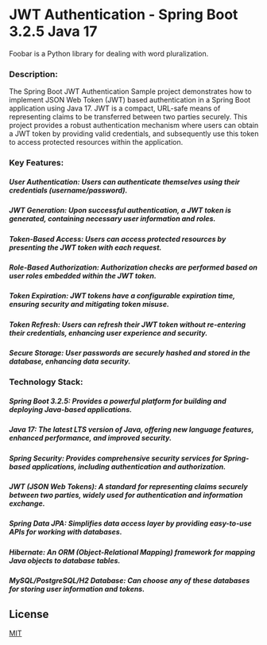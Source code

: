 # JWT Authentication - Spring Boot 3.2.5 Java 17

Foobar is a Python library for dealing with word pluralization.

### Description:
The Spring Boot JWT Authentication Sample project demonstrates how to implement JSON Web Token (JWT) based authentication in a Spring Boot application using Java 17. JWT is a compact, URL-safe means of representing claims to be transferred between two parties securely. This project provides a robust authentication mechanism where users can obtain a JWT token by providing valid credentials, and subsequently use this token to access protected resources within the application.

### Key Features:

##### User Authentication: Users can authenticate themselves using their credentials (username/password).
##### JWT Generation: Upon successful authentication, a JWT token is generated, containing necessary user information and roles.
##### Token-Based Access: Users can access protected resources by presenting the JWT token with each request.
##### Role-Based Authorization: Authorization checks are performed based on user roles embedded within the JWT token.
##### Token Expiration: JWT tokens have a configurable expiration time, ensuring security and mitigating token misuse.
##### Token Refresh: Users can refresh their JWT token without re-entering their credentials, enhancing user experience and security.
##### Secure Storage: User passwords are securely hashed and stored in the database, enhancing data security.

### Technology Stack:

##### Spring Boot 3.2.5: Provides a powerful platform for building and deploying Java-based applications.
##### Java 17: The latest LTS version of Java, offering new language features, enhanced performance, and improved security.
##### Spring Security: Provides comprehensive security services for Spring-based applications, including authentication and authorization.
##### JWT (JSON Web Tokens): A standard for representing claims securely between two parties, widely used for authentication and information exchange.
##### Spring Data JPA: Simplifies data access layer by providing easy-to-use APIs for working with databases.
##### Hibernate: An ORM (Object-Relational Mapping) framework for mapping Java objects to database tables.
#####  MySQL/PostgreSQL/H2 Database: Can choose any of these databases for storing user information and tokens.

## License

[MIT](https://choosealicense.com/licenses/mit/)
